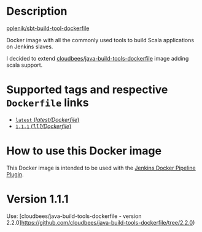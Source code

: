# Description

[pplenik/sbt-build-tool-dockerfile](https://hub.docker.com/r/pplenik/sbt-build-tool-dockerfile/)

Docker image with all the commonly used tools to build Scala applications on Jenkins slaves.

I decided to extend [cloudbees/java-build-tools-dockerfile](https://hub.docker.com/r/cloudbees/java-build-tools/)
image adding scala support.

# Supported tags and respective `Dockerfile` links

-   [`latest` (*latest/Dockerfile*)](https://github.com/jupeter/sbt-build-tool-dockerfile/blob/master/Dockerfile)
-   [`1.1.1` (*1.1.1/Dockerfile*)](https://github.com/jupeter/sbt-build-tool-dockerfile/blob/1.1.1/Dockerfile)

# How to use this Docker image

This Docker image is intended to be used with the [Jenkins Docker Pipeline Plugin](https://wiki.jenkins-ci.org/display/JENKINS/CloudBees+Docker+Pipeline+Plugin).

# Version 1.1.1

Use: [cloudbees/java-build-tools-dockerfile - version 2.2.0]https://github.com/cloudbees/java-build-tools-dockerfile/tree/2.2.0)
